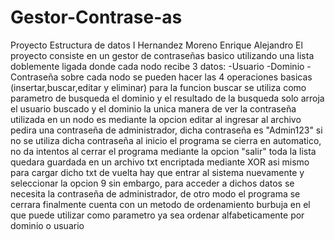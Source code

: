 # Gestor-Contrase-as
Proyecto Estructura de datos I
Hernandez Moreno Enrique Alejandro
El proyecto consiste en un gestor de contraseñas basico utilizando una lista doblemente ligada
donde cada nodo recibe 3 datos:
-Usuario
-Dominio
-Contraseña
sobre cada nodo se pueden hacer las 4 operaciones basicas (insertar,buscar,editar y eliminar)
para la funcion buscar se utiliza como parametro de busqueda el dominio y el resultado de la busqueda solo arroja el usuario buscado y el dominio
la unica manera de ver la contraseña utilizada en un nodo es mediante la opcion editar
al ingresar al archivo pedira una contraseña de administrador, dicha contraseña es "Admin123" si no se utiliza dicha contraseña al inicio el programa se cierra en automatico, no da intentos
al cerrar el programa mediante la opcion "salir" toda la lista quedara guardada en un archivo txt encriptada mediante XOR
asi mismo para cargar dicho txt de vuelta hay que entrar al sistema nuevamente y seleccionar la opcion 9 sin embargo, para acceder a dichos datos se necesita la contraseña de administrador, de otro modo el programa se cerrara
finalmente cuenta con un metodo de ordenamiento burbuja en el que puede utilizar como parametro ya sea ordenar alfabeticamente por dominio o usuario
